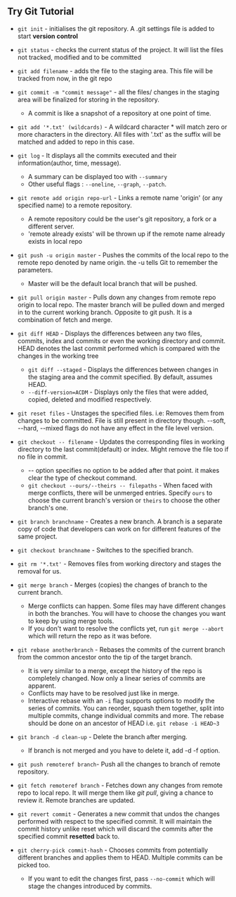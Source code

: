 
## Try Git Tutorial

* `git init` - initialises the git repository. A .git settings file is added to start **version control**

* `git status` - checks the current status of the project. It will list the files not tracked, modified and to be committed

* `git add filename` - adds the file to the staging area. This file will be tracked from now, in the git repo

* `git commit -m "commit message"` - all the files/ changes in the staging area will be finalized for storing in the repository. 
	* A commit is like a snapshot of a repository at one point of time.

* `git add '*.txt' (wildcards)` - A wildcard character * will match zero or more characters in the directory. All files with '.txt' as the suffix will be matched and added to repo in this case.

* `git log` - It displays all the commits executed and their information(author, time, message). 
	* A summary can be displayed too with `--summary`
	* Other useful flags : `--oneline`, `--graph`, `--patch`.

* `git remote add origin repo-url` - Links a remote name 'origin' (or any specified name) to a remote repository.
	* A remote repository could be the user's git repository, a fork or a different server.
	* 'remote already exists' will be thrown up if the remote name already exists in local repo

* `git push -u origin master` - Pushes the commits of the local repo to the remote repo denoted by name origin. the -u tells Git to remember the parameters.
	* Master will be the default local branch that will be pushed.

* `git pull origin master` - Pulls down any changes from remote repo origin to local repo. The master branch will be pulled down and merged in to the current working branch. Opposite to git push. It is a combination of fetch and merge.
	
* `git diff HEAD` - Displays the differences between any two files, commits, index and commits or even the working directory and commit.
					HEAD denotes the last commit performed which is compared with the changes in the working tree
	* `git diff --staged` - Displays the differences between changes in the staging area and the commit specified. By default, assumes HEAD.
	* `--diff-version=ACDM` - Displays only the files that were added, copied, deleted and modified respectively.


* `git reset files` - Unstages the specified files. i.e: Removes them from changes to be committed. File is still present in directory though. --soft, --hard, --mixed flags do not have any effect in the file level version.

* `git checkout -- filename` - Updates the  corresponding files in working directory to the last commit(default) or index. Might remove the file too if no file in commit.
	* -- option specifies no option to be added after that point. it makes clear the type of checkout command.
	* `git checkout --ours/--theirs -- filepaths` - When faced with merge conflicts, there will be unmerged entries. Specify `ours` to choose the current branch's version or `theirs` to choose the other branch's one.
	
* `git branch branchname` - Creates a new branch. A branch is a separate copy of code that developers can work on for different features of the same project.

* `git checkout branchname` - Switches to the specified branch.

* `git rm '*.txt'` - Removes files from working directory and stages the removal for us.

* `git merge branch` - Merges (copies) the changes of branch to the current  branch.
	* Merge conflicts can happen. Some files may have different changes in both the branches. You will have to choose the changes you want to keep by using merge tools.
	* If you don't want to resolve the conflicts yet, run `git merge --abort` which will return the repo as it was before.
	
* `git rebase anotherbranch` - Rebases the commits of the current branch from the common ancestor onto the  tip of the target branch. 
	* It is very similar to a merge, except the history of the repo is completely changed. Now only a linear series of commits are apparent.
	* Conflicts may have to be resolved just like in merge.
	* Interactive rebase with an `-i` flag supports options to modify the series of commits. You can reorder, squash them together, split into multiple commits, change individual commits and more. The rebase should be done on an ancestor of HEAD i.e. `git rebase -i HEAD~3`
	
* `git branch -d clean-up` - Delete the branch after merging.
	* If branch is not merged and you have to delete it, add -d -f option.

* `git push remoteref branch`- Push all the changes to branch of remote repository.

* `git fetch remoteref branch` - Fetches down any changes from remote repo to local repo. It will merge them like *git pull*, giving a chance to review it. Remote branches are updated.

* `git revert commit` - Generates a new commit that undos the changes performed with respect to the specified commit. It will maintain the commit history unlike reset which will discard the commits after the specified commit **resetted** back to.

* `git cherry-pick commit-hash` - Chooses commits from potentially different branches and applies them to HEAD. Multiple commits can be picked too.
	* If you want to edit the changes first, pass `--no-commit` which will stage the changes introduced by commits.
	
